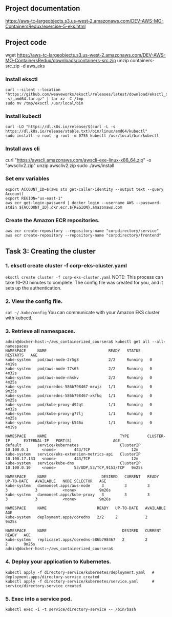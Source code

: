 ## Project documentation
https://aws-tc-largeobjects.s3.us-west-2.amazonaws.com/DEV-AWS-MO-ContainersRedux/exercise-5-eks.html

## Project code
wget https://aws-tc-largeobjects.s3.us-west-2.amazonaws.com/DEV-AWS-MO-ContainersRedux/downloads/containers-src.zip
unzip containers-src.zip -d aws_eks

### Install eksctl
```shell 
curl --silent --location "https://github.com/weaveworks/eksctl/releases/latest/download/eksctl_$(uname -s)_amd64.tar.gz" | tar xz -C /tmp
sudo mv /tmp/eksctl /usr/local/bin
```
### Install kubectl
```shell
curl -LO "https://dl.k8s.io/release/$(curl -L -s https://dl.k8s.io/release/stable.txt)/bin/linux/amd64/kubectl"
sudo install -o root -g root -m 0755 kubectl /usr/local/bin/kubectl
```
### Install aws cli
curl "https://awscli.amazonaws.com/awscli-exe-linux-x86_64.zip" -o "awscliv2.zip"
unzip awscliv2.zip
sudo ./aws/install

### Set env variables
```shell
export ACCOUNT_ID=$(aws sts get-caller-identity --output text --query Account)
export REGION="us-east-1"
aws ecr get-login-password | docker login --username AWS --password-stdin ${ACCOUNT_ID}.dkr.ecr.${REGION}.amazonaws.com
```
### Create the Amazon ECR repositories.
```shell
aws ecr create-repository --repository-name "corpdirectory/service"
aws ecr create-repository --repository-name "corpdirectory/frontend"
```

## Task 3: Creating the cluster
### 1. eksctl create cluster -f corp-eks-cluster.yaml
`eksctl create cluster -f corp-eks-cluster.yaml`
NOTE: This process can take 10–20 minutes to complete.
The config file was created for you, and it sets up the authentication.

### 2. View the config file.
`cat ~/.kube/config`
You can communicate with your Amazon EKS cluster with kubectl.

### 3. Retrieve all namespaces.
```shell
admin@docker-host:~/aws_containerized_coursera$ kubectl get all --all-namespaces
NAMESPACE     NAME                           READY   STATUS    RESTARTS   AGE
kube-system   pod/aws-node-2r5g8             2/2     Running   0          4m19s
kube-system   pod/aws-node-77s65             2/2     Running   0          4m32s
kube-system   pod/aws-node-nhskv             2/2     Running   0          4m25s
kube-system   pod/coredns-586b798467-mrwjz   1/1     Running   0          9m25s
kube-system   pod/coredns-586b798467-xkfkq   1/1     Running   0          9m25s
kube-system   pod/kube-proxy-d92qt           1/1     Running   0          4m32s
kube-system   pod/kube-proxy-g77lj           1/1     Running   0          4m25s
kube-system   pod/kube-proxy-k546x           1/1     Running   0          4m19s

NAMESPACE     NAME                                TYPE        CLUSTER-IP      EXTERNAL-IP   PORT(S)                  AGE
default       service/kubernetes                  ClusterIP   10.100.0.1      <none>        443/TCP                  12m
kube-system   service/eks-extension-metrics-api   ClusterIP   10.100.17.133   <none>        443/TCP                  12m
kube-system   service/kube-dns                    ClusterIP   10.100.0.10     <none>        53/UDP,53/TCP,9153/TCP   9m25s

NAMESPACE     NAME                        DESIRED   CURRENT   READY   UP-TO-DATE   AVAILABLE   NODE SELECTOR   AGE
kube-system   daemonset.apps/aws-node     3         3         3       3            3           <none>          9m26s
kube-system   daemonset.apps/kube-proxy   3         3         3       3            3           <none>          9m26s

NAMESPACE     NAME                      READY   UP-TO-DATE   AVAILABLE   AGE
kube-system   deployment.apps/coredns   2/2     2            2           9m25s

NAMESPACE     NAME                                 DESIRED   CURRENT   READY   AGE
kube-system   replicaset.apps/coredns-586b798467   2         2         2       9m25s
admin@docker-host:~/aws_containerized_coursera$ 
```

### 4. Deploy your application to Kubernetes.
```shell
kubectl apply -f directory-service/kubernetes/deployment.yaml   # deployment.apps/directory-service created
kubectl apply -f directory-service/kubernetes/service.yaml      # service/directory-service created
```

### 5. Exec into a service pod.
`kubectl exec -i -t service/directory-service -- /bin/bash`
